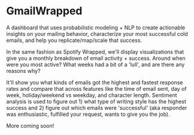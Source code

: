 # GmailWrapped
A dashboard that uses probabilistic modeling + NLP to create actionable insights on your mailing behavior, characterize your most successful cold emails, and help you replicate/map/scale that success. 

In the same fashion as Spotify Wrapped, we'll display visualizations that give you a monthly breakdown of email activity + success. Around when were you most active? What weeks had a bit of a 'lull', and are there any reasons why? 

It'll show you what kinds of emails got the highest and fastest response rates and compare that across features like the time of email sent, day of week, holiday/weekend vs weekday, and character length. Sentiment analysis is used to figure out 1) what type of writing style has the highest success and 2) figure out which emails were 'successful' (aka responder was enthusiastic, fulfilled your request, wants to give you the job). 

More coming soon!
